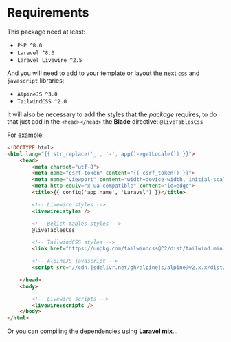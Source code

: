# Requirements

This package need at least:

- `PHP ^8.0`
- `Laravel ^8.0`
- `Laravel Livewire ^2.5`

And you will need to add to your template or layout the next `css` and `javascript` libraries:

- `AlpineJS ^3.0`
- `TailwindCSS ^2.0`

It will also be necessary to add the styles that the *package* requires, to do that just add in the `<head></head>` the **Blade** directive: `@liveTablesCss`

For example:

```html 
<!DOCTYPE html>
<html lang="{{ str_replace('_', '-', app()->getLocale()) }}">
    <head>
        <meta charset="utf-8">
        <meta name="csrf-token" content="{{ csrf_token() }}">
        <meta name="viewport" content="width=device-width, initial-scale=1, shrink-to-fit=no">
        <meta http-equiv="x-ua-compatible" content="ie=edge">
        <title>{{ config('app.name', 'Laravel') }}</title>

        <!-- Livewire styles -->
        <livewire:styles />

        <!-- Belich tables styles -->
        @liveTablesCss

        <!-- TailwindCSS styles -->
        <link href="https://unpkg.com/tailwindcss@^2/dist/tailwind.min.css" rel="stylesheet">

        <!-- AlpineJS javascript -->
        <script src="//cdn.jsdelivr.net/gh/alpinejs/alpine@v2.x.x/dist/alpine.min.js" defer></script>

    </head>
    <body>

        <!-- Livewire scripts -->
        <livewire:scripts />
    </body>
</html>
```
Or you can compiling the dependencies using **Laravel mix**...
